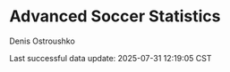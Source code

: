 # Advanced Soccer Statistics
Denis Ostroushko

<!-- gfm -->

Last successful data update: 2025-07-31 12:19:05 CST

